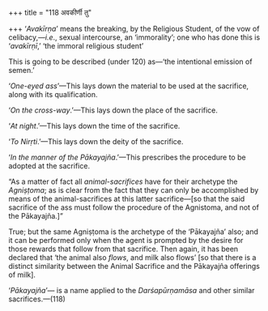 +++
title = "118 अवकीर्णी तु"

+++
‘*Avakīrṇa*’ means the breaking, by the Religious Student, of the vow of
celibacy,—*i.e*., sexual intercourse, an ‘immorality’; one who has done
this is ‘*avakīrṇī*,’ ‘the immoral religious student’

This is going to be described (under 120) as—‘the intentional emission
of semen.’

‘*One-eyed ass*’—This lays down the material to be used at the
sacrifice, along with its qualification.

‘*On the cross-way*.’—This lays down the place of the sacrifice.

‘*At night*.’—This lays down the time of the sacrifice.

‘*To Nirṛti*.’—This lays down the deity of the sacrifice.

‘*In* *the manner of the Pākayajña*.’—This prescribes the procedure to
be adopted at the sacrifice.

“As a matter of fact all *animal-sacrifices* have for their archetype
the *Agniṣṭoma*; as is clear from the fact that they can only be
accomplished by means of the animal-sacrifices at this latter
sacrifice—\[so that the said sacrifice of the ass must follow the
procedure of the Agnistoma, and not of the Pākayajña.\]”

True; but the same Agniṣṭoma is the archetype of the ‘Pākayajña’ also;
and it can be performed only when the agent is prompted by the desire
for those rewards that follow from that sacrifice. Then again, it has
been declared that ‘the animal also *flows*, and milk also flows’ \[so
that there is a distinct similarity between the Animal Sacrifice and the
Pākayajña offerings of milk\].

‘*Pākayajña*’— is a name applied to the *Darśapūrṇamāsa* and other
similar sacrifices.—(118)


